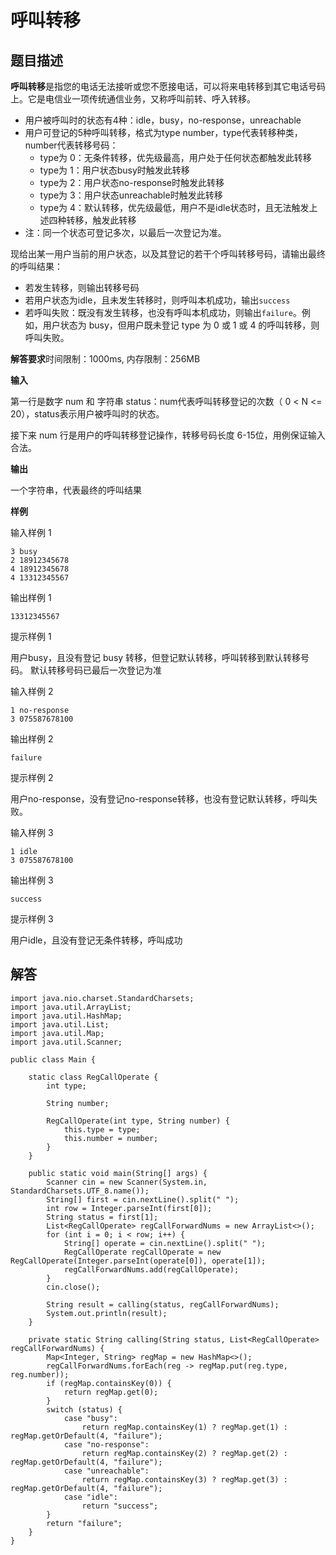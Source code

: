 # 呼叫转移

## 题目描述

**呼叫转移**是指您的电话无法接听或您不愿接电话，可以将来电转移到其它电话号码上。它是电信业一项传统通信业务，又称呼叫前转、呼入转移。

-   用户被呼叫时的状态有4种：idle，busy，no-response，unreachable
-   用户可登记的5种呼叫转移，格式为type number，type代表转移种类， number代表转移号码：
    -   type为 0：无条件转移，优先级最高，用户处于任何状态都触发此转移
    -   type为 1：用户状态busy时触发此转移
    -   type为 2：用户状态no-response时触发此转移
    -   type为 3：用户状态unreachable时触发此转移
    -   type为 4：默认转移，优先级最低，用户不是idle状态时，且无法触发上述四种转移，触发此转移
-   注：同一个状态可登记多次，以最后一次登记为准。

现给出某一用户当前的用户状态，以及其登记的若干个呼叫转移号码，请输出最终的呼叫结果：

-   若发生转移，则输出转移号码
-   若用户状态为idle，且未发生转移时，则呼叫本机成功，输出`success`
-   若呼叫失败：既没有发生转移，也没有呼叫本机成功，则输出`failure`。例如，用户状态为 busy，但用户既未登记 type 为 0 或 1 或 4 的呼叫转移，则呼叫失败。

**解答要求**时间限制：1000ms, 内存限制：256MB

**输入**

第一行是数字 num 和 字符串 status：num代表呼叫转移登记的次数（ 0 < N <= 20），status表示用户被呼叫时的状态。

接下来 num 行是用户的呼叫转移登记操作，转移号码长度 6-15位，用例保证输入合法。

**输出**

一个字符串，代表最终的呼叫结果

**样例**

输入样例 1

```
3 busy
2 18912345678
4 18912345678
4 13312345567
```

输出样例 1

```
13312345567
```

提示样例 1

用户busy，且没有登记 busy 转移，但登记默认转移，呼叫转移到默认转移号码。
默认转移号码已最后一次登记为准

输入样例 2

```
1 no-response
3 075587678100
```

输出样例 2

```
failure
```

提示样例 2

用户no-response，没有登记no-response转移，也没有登记默认转移，呼叫失败。

输入样例 3

```
1 idle
3 075587678100
```

输出样例 3

```
success
```

提示样例 3

用户idle，且没有登记无条件转移，呼叫成功

## 解答

```
import java.nio.charset.StandardCharsets;
import java.util.ArrayList;
import java.util.HashMap;
import java.util.List;
import java.util.Map;
import java.util.Scanner;

public class Main {

    static class RegCallOperate {
        int type;

        String number;

        RegCallOperate(int type, String number) {
            this.type = type;
            this.number = number;
        }
    }

    public static void main(String[] args) {
        Scanner cin = new Scanner(System.in, StandardCharsets.UTF_8.name());
        String[] first = cin.nextLine().split(" ");
        int row = Integer.parseInt(first[0]);
        String status = first[1];
        List<RegCallOperate> regCallForwardNums = new ArrayList<>();
        for (int i = 0; i < row; i++) {
            String[] operate = cin.nextLine().split(" ");
            RegCallOperate regCallOperate = new RegCallOperate(Integer.parseInt(operate[0]), operate[1]);
            regCallForwardNums.add(regCallOperate);
        }
        cin.close();

        String result = calling(status, regCallForwardNums);
        System.out.println(result);
    }

    private static String calling(String status, List<RegCallOperate> regCallForwardNums) {
        Map<Integer, String> regMap = new HashMap<>();
        regCallForwardNums.forEach(reg -> regMap.put(reg.type, reg.number));
        if (regMap.containsKey(0)) {
            return regMap.get(0);
        }
        switch (status) {
            case "busy":
                return regMap.containsKey(1) ? regMap.get(1) : regMap.getOrDefault(4, "failure");
            case "no-response":
                return regMap.containsKey(2) ? regMap.get(2) : regMap.getOrDefault(4, "failure");
            case "unreachable":
                return regMap.containsKey(3) ? regMap.get(3) : regMap.getOrDefault(4, "failure");
            case "idle":
                return "success";
        }
        return "failure";
    }
}
```